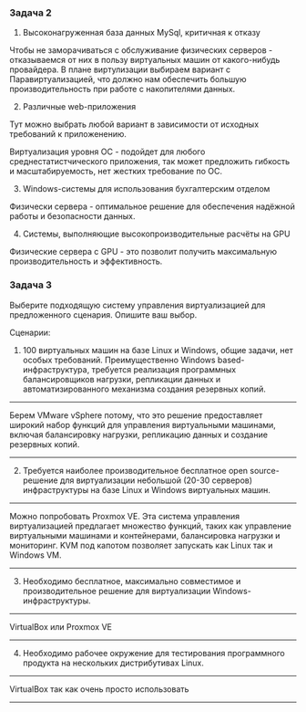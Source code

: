 ### Задача 2

1. Высоконагруженная база данных MySql, критичная к отказу

Чтобы не заморачиваться с обслуживание физических серверов - отказываемся от них в пользу виртуальных машин от какого-нибудь провайдера. В плане виртулизации выбираем вариант с Паравиртуализацией, что должно нам обеспечить большую производительность при работе с накопителями данных.

2. Различные web-приложения

Тут можно выбрать любой вариант в зависимости от исходных требований к приложенению.

Виртуализация уровня ОС - подойдет для любого среднестатистчического приложения, так может предложить гибкость и масштабируемость, нет жестких требование по ОС.

3. Windows-системы для использования бухгалтерским отделом

Физически сервера - оптимальное решение для обеспечения надёжной работы и безопасности данных.

4. Системы, выполняющие высокопроизводительные расчёты на GPU

Физические сервера с GPU - это позволит получить максимальную производительность и эффективность.


### Задача 3

Выберите подходящую систему управления виртуализацией для предложенного сценария. Опишите ваш выбор.

Сценарии:

1. 100 виртуальных машин на базе Linux и Windows, общие задачи, нет особых требований. Преимущественно Windows based-инфраструктура, требуется реализация программных балансировщиков нагрузки, репликации данных и автоматизированного механизма создания резервных копий.
***
 Берем VMware vSphere потому, что это решение предоставляет широкий набор функций для управления виртуальными машинами, включая балансировку нагрузки, репликацию данных и создание резервных копий.
***


2. Требуется наиболее производительное бесплатное open source-решение для виртуализации небольшой (20-30 серверов) инфраструктуры на базе Linux и Windows виртуальных машин.
***
Можно попробовать Proxmox VE. Эта система управления виртуализацией предлагает множество функций, таких как управление виртуальными машинами и контейнерами, балансировка нагрузки и мониторинг. KVM под капотом позволяет запускать как Linux так и Windows VM.
***

3. Необходимо бесплатное, максимально совместимое и производительное решение для виртуализации Windows-инфраструктуры.
***
VirtualBox или Proxmox VE
***


4. Необходимо рабочее окружение для тестирования программного продукта на нескольких дистрибутивах Linux.
***
VirtualBox так как очень просто использовать
***